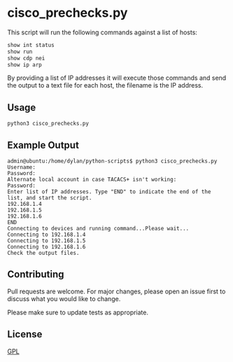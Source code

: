 # cisco_prechecks.py

This script will run the following commands against a list of hosts:
```bash
show int status
show run
show cdp nei
show ip arp
```
By providing a list of IP addresses it will execute those commands and send the output to a text file for each host, the filename is the IP address.

## Usage

```python3
python3 cisco_prechecks.py
```
## Example Output
```python3
admin@ubuntu:/home/dylan/python-scripts$ python3 cisco_prechecks.py
Username:
Password:
Alternate local account in case TACACS+ isn't working:
Password:
Enter list of IP addresses. Type "END" to indicate the end of the list, and start the script.
192.168.1.4
192.168.1.5
192.168.1.6
END
Connecting to devices and running command...Please wait...
Connecting to 192.168.1.4
Connecting to 192.168.1.5
Connecting to 192.168.1.6
Check the output files.
```

## Contributing
Pull requests are welcome. For major changes, please open an issue first to discuss what you would like to change.

Please make sure to update tests as appropriate.

## License
[GPL](https://choosealicense.com/licenses/gpl-3.0/)

